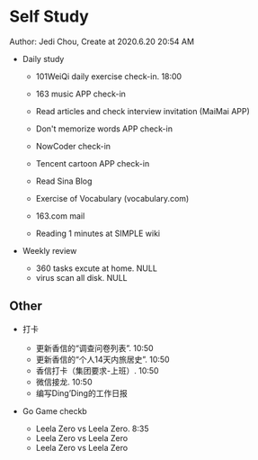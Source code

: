# Self Study

Author: Jedi Chou, Create at 2020.6.20 20:54 AM

* Daily study
  * 101WeiQi daily exercise check-in. 18:00
  * 163 music APP check-in
  * Read articles and check interview invitation (MaiMai APP)
  * Don't memorize words APP check-in
  * NowCoder check-in
  * Tencent cartoon APP check-in
  * Read Sina Blog
  * Exercise of Vocabulary (vocabulary.com)

  * 163.com mail
  * Reading 1 minutes at SIMPLE wiki

* Weekly review
  * 360 tasks excute at home. NULL
  * virus scan all disk. NULL

## Other

* 打卡
  * 更新香信的“调查问卷列表”. 10:50
  * 更新香信的“个人14天内旅居史”. 10:50
  * 香信打卡（集团要求-上班）. 10:50
  * 微信接龙. 10:50
  * 编写Ding’Ding的工作日报

* Go Game checkb
  * Leela Zero vs Leela Zero. 8:35
  * Leela Zero vs Leela Zero
  * Leela Zero vs Leela Zero
